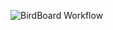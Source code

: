![BirdBoard Workflow](https://github.com/apteles/birdboard-tdd/workflows/BirdBoard%20Workflow/badge.svg)
